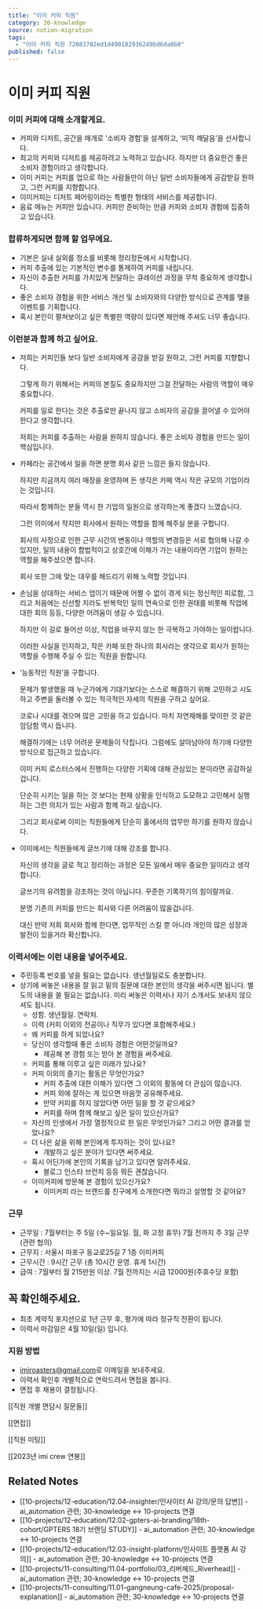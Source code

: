 ```yaml
---
title: "이미 커피 직원"
category: 30-knowledge
source: notion-migration
tags:
  - "이미 커피 직원 72083782ed1d490182936249bd6da0b0"
published: false
---
```


# 이미 커피 직원

### 이미 커피에 대해 소개할게요.

* 커피와 디저트, 공간을 매개로 ‘소비자 경험’을 설계하고, ‘미적 깨달음’을 선사합니다.
* 최고의 커피와 디저트를 제공하려고 노력하고 있습니다. 하지만 더 중요한건 좋은 소비자 경험이라고 생각합니다.
* 이미 커피는 커피를 업으로 하는 사람들만이 아닌 일반 소비자들에게 공감받길 원하고, 그런 커피를 지향합니다.
* 이미커피는 디저트 페어링이라는 특별한 형태의 서비스를 제공합니다.
* 음료 메뉴는 커피만 있습니다. 커피만 준비하는 만큼 커피와 소비자 경험에 집중하고 있습니다.

### 합류하게되면 함께 할 업무에요.

* 기본은 실내 실외를 청소를 비롯해 정리정돈에서 시작합니다.
* 커피 추출에 있는 기본적인 변수를 통제하여 커피를 내립니다.
* 자신이 추출한 커피를 가치있게 전달하는 큐레이션 과정을 무척 중요하게 생각합니다.
* 좋은 소비자 경험을 위한 서비스 개선 및 소비자와의 다양한 방식으로 관계를 맺을 이벤트를 기획합니다.
* 혹시 본인이 펼쳐보이고 싶은 특별한 역량이 있다면 제안해 주셔도 너무 좋습니다.

### 이런분과 함께 하고 싶어요.

* 저희는 커피인들 보다 일반 소비자에게 공감을 받길 원하고, 그런 커피를 지향합니다.

  그렇게 하기 위해서는 커피의 본질도 중요하지만 그걸 전달하는 사람의 역할이 매우 중요합니다.

  커피를 일로 한다는 것은 추출로만 끝나지 않고 소비자의 공감을 끌어낼 수 있어야 한다고 생각합니다.

  저희는 커피를 추출하는 사람을 원하지 않습니다. 좋은 소비자 경험을 만드는 일이 핵심입니다.

* 카페라는 공간에서 일을 하면 분명 회사 같은 느낌은 들지 않습니다.

  하지만 지금까지 여러 매장을 운영하며 든 생각은 카페 역시 작은 규모의 기업이라는 것입니다.

  따라서 함께하는 분들 역시 한 기업의 일원으로 생각하는게 좋겠다 느꼈습니다.

  그런 의미에서 작지만 회사에서 원하는 역할을 함께 해주실 분을 구합니다.

  회사의 사정으로 인한 근무 시간의 변동이나 역할의 변경등은 서로 협의해 나갈 수 있지만, 일의 내용이 합법적이고 상호간에 이해가 가는 내용이라면 기업이 원하는 역할을 해주셨으면 합니다.

  회사 또한 그에 맞는 대우를 해드리기 위해 노력할 것입니다.

* 손님을 상대하는 서비스 업이기 때문에 어쩔 수 없이 겪게 되는 정신적인 피로함, 그리고 처음에는 신선할 지라도 반복적인 일의 연속으로 인한 권태를 비롯해 직업에 대한 회의 등등, 다양한 어려움이 생길 수 있습니다.

  하지만 이 길로 들어선 이상, 직업을 바꾸지 않는 한 극복하고 가야하는 일이랍니다.

  이러한 사실을 인지하고, 작은 카페 또한 하나의 회사라는 생각으로 회사가 원하는 역할을 수행해 주실 수 있는 직원을 원합니다.

* ‘능동적인 직원’을 구합니다.

  문제가 발생했을 때 누군가에게 기대기보다는 스스로 해결하기 위해 고민하고 시도하고 주변을 둘러볼 수 있는 적극적인 자세의 직원을 구하고 싶어요.

  코로나 시대를 겪으며 많은 고민을 하고 있습니다. 마치 자연재해를 맞이한 것 같은 암담함 역시 듭니다.

  해결하기에는 너무 어려운 문제들이 닥칩니다. 그럼에도 살아남아야 하기에 다양한 방식으로 접근하고 있습니다.

  이미 커피 로스터스에서 진행하는 다양한 기획에 대해 관심있는 분이라면 공감하실 겁니다.

  단순히 시키는 일을 하는 것 보다는 현재 상황을 인식하고 도모하고 고민해서 실행하는 그런 의지가 있는 사람과 함께 하고 싶습니다.

  그리고 회사로써 이미는 직원들에게 단순히 홀에서의 업무만 하기를 원하지 않습니다.

* 이미에서는 직원들에게 글쓰기에 대해 강조를 합니다.

  자신의 생각을 글로 적고 정리하는 과정은 모든 일에서 매우 중요한 일이라고 생각합니다.

  글쓰기의 유려함을 강조하는 것이 아닙니다. 꾸준한 기록하기의 힘이랄까요.

  분명 기존의 커피를 만드는 회사와 다른 어려움이 많을겁니다.

  대신 만약 저희 회사와 함께 한다면, 업무적인 스킬 뿐 아니라 개인의 많은 성장과 발전이 있을거라 확신합니다.

### 이력서에는 이런 내용을 넣어주세요.

* 주민등록 번호를 넣을 필요는 없습니다. 생년월일로도 충분합니다.
* 상기에 써놓은 내용을 잘 읽고 밑의 질문에 대한 본인의 생각을 써주시면 됩니다. 별도의 내용을 쓸 필요는 없습니다. 미리 써놓은 이력서나 자기 소개서도 보내지 않으셔도 됩니다.
  * 성함. 생년월일. 연락처.
  * 이력 (커피 이외의 전공이나 직무가 있다면 포함해주세요.)
  * 왜 커피를 하게 되었나요?
  * 당신이 생각할때 좋은 소비자 경험은 어떤것일까요?
    * 제공해 본 경험 또는 받아 본 경험을 써주세요.
  * 커피를 통해 이루고 싶은 미래가 있나요?
  * 커피 이외의 즐기는 활동은 무엇인가요?
    * 커피 추출에 대한 이해가 있다면 그 이외의 활동에 더 관심이 많습니다.
    * 커피 외에 잘하는 게 있으면 마음껏 공유해주세요.
    * 만약 커피를 하지 않았다면 어떤 일을 할 것 같으세요?
    * 커피를 하며 함께 해보고 싶은 일이 있으신가요?
  * 자신의 인생에서 가장 열정적으로 한 일은 무엇인가요? 그리고 어떤 결과를 얻었나요?
  * 더 나은 삶을 위해 본인에게 투자하는 것이 있나요?
    * 개발하고 싶은 분야가 있다면 써주세요.
  * 혹시 어딘가에 본인의 기록을 남기고 있다면 알려주세요.
    * 블로그 인스타 브런치 등등 뭐든 괜찮습니다.
  * 이미커피에 방문해 본 경험이 있으신가요?
    * 이미커피 라는 브랜드를 친구에게 소개한다면 뭐라고 설명할 것 같아요?

### 근무

* 근무일 : 7월부터는 주 5일 (수~일요일. 월, 화 고정 휴무) 7월 전까지 주 3일 근무 (관련 협의)
* 근무지 : 서울시 마포구 동교로25길 7 1층 이미커피
* 근무시간 : 9시간 근무 (총 10시간 운영. 휴게 1시간)
* 급여 : 7월부터 월 215만원 이상. 7월 전까지는 시급 12000원(주휴수당 포함)

## 꼭 확인해주세요.

* 최초 계약직 포지션으로 1년 근무 후, 평가에 따라 정규직 전환이 됩니다.
* 이력서 마감일은 4월 10일(일) 입니다.

### 지원 방법

* [imiroasters@gmail.com](mailto-jobs@earthfriends.com)로 이메일을 보내주세요.
* 이력서 확인후 개별적으로 연락드려서 면접을 봅니다.
* 면접 후 채용이 결정됩니다.

[[직원 개별 면담시 질문들]]

[[면접]]

[[직원 미팅]]

[[2023년 imi crew 연봉]]

## Related Notes

- [[10-projects/12-education/12.04-insighter/인사이터 AI 강의/문의 답변]] - ai_automation 관련; 30-knowledge ↔ 10-projects 연결
- [[10-projects/12-education/12.02-gpters-ai-branding/18th-cohort/GPTERS 18기 브랜딩 STUDY]] - ai_automation 관련; 30-knowledge ↔ 10-projects 연결
- [[10-projects/12-education/12.03-insight-platform/인사이트 플랫폼 AI 강의]] - ai_automation 관련; 30-knowledge ↔ 10-projects 연결
- [[10-projects/11-consulting/11.04-portfolio/03_리버헤드_Riverhead]] - ai_automation 관련; 30-knowledge ↔ 10-projects 연결
- [[10-projects/11-consulting/11.01-gangneung-cafe-2025/proposal-explanation]] - ai_automation 관련; 30-knowledge ↔ 10-projects 연결
